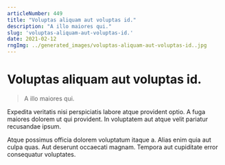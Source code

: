 ```yaml
---
articleNumber: 449
title: "Voluptas aliquam aut voluptas id."
description: "A illo maiores qui."
slug: 'voluptas-aliquam-aut-voluptas-id.'
date: 2021-02-12
rngImg: ../generated_images/voluptas-aliquam-aut-voluptas-id..jpg
---
```


# Voluptas aliquam aut voluptas id.

> A illo maiores qui.

Expedita veritatis nisi perspiciatis labore atque provident optio. A fuga maiores dolorem ut qui provident. In voluptatem aut atque velit pariatur recusandae ipsum.
 Atque possimus officia dolorem voluptatum itaque a. Alias enim quia aut culpa quas. Aut deserunt occaecati magnam. Tempora aut cupiditate error consequatur voluptates.
